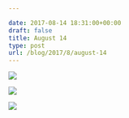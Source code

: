 ```yaml
---

date: 2017-08-14 18:31:00+00:00
draft: false
title: August 14
type: post
url: /blog/2017/8/august-14
---
```




  
![](/images/2017-08-14-20178august-14/IMG_2076.jpg)

  

  
![](/images/2017-08-14-20178august-14/IMG_2077.jpg)

  

  
![](/images/2017-08-14-20178august-14/IMG_2081.jpg)

  


